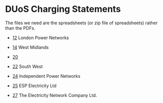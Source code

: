# DUoS Charging Statements

The files we need are the spreadsheets (or zip file of spreadsheets) rather than
the PDFs.

- [12](https://www.ukpowernetworks.co.uk/our-company/distribution-use-of-system-charges) London Power Networks

- [14](https://www.nationalgrid.co.uk/our-network/use-of-system-charges/charging-statements) West Midlands

- [20](https://www.ssen.co.uk/about-ssen/library/charging-statements-and-information/southern-electric-power-distribution/)

- [22](https://www.nationalgrid.co.uk/our-network/use-of-system-charges/charging-statements) South West

- [24](https://www.gtc-uk.co.uk/about-gtc/regulatory/) Independent Power
  Networks

- [25](https://espug.com/knowledge-hub/regulatory-statements/) ESP Electricity Ltd

- [27](https://www.gtc-uk.co.uk/about-gtc/regulatory/) The Electricity Network
  Company Ltd.
